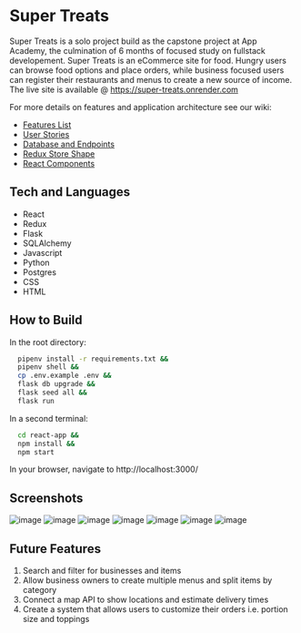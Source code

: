 # Super Treats

Super Treats is a solo project build as the capstone project at App Academy, the
culmination of 6 months of focused study on fullstack developement. Super Treats
is an eCommerce site for food. Hungry users can browse food options and place
orders, while business focused users can register their restaurants and menus to
create a new source of income. The live site is available @ https://super-treats.onrender.com

For more details on features and application architecture see our wiki:

- [Features List](https://github.com/Somorovd/appacademy-super-treats-capstone/wiki/Feature-List)
- [User Stories](https://github.com/Somorovd/appacademy-super-treats-capstone/wiki/User-Stories)
- [Database and Endpoints](https://github.com/Somorovd/appacademy-super-treats-capstone/wiki/Database-and-Endpoints)
- [Redux Store Shape](https://github.com/Somorovd/appacademy-super-treats-capstone/wiki/Redux-Store-Shape)
- [React Components](https://github.com/Somorovd/appacademy-super-treats-capstone/wiki/React-Components)

## Tech and Languages

- React
- Redux
- Flask
- SQLAlchemy
- Javascript
- Python
- Postgres
- CSS
- HTML

## How to Build

In the root directory:

```bash
  pipenv install -r requirements.txt &&
  pipenv shell &&
  cp .env.example .env &&
  flask db upgrade &&
  flask seed all &&
  flask run
```

In a second terminal:

```bash
  cd react-app &&
  npm install &&
  npm start
```

In your browser, navigate to http://localhost:3000/

## Screenshots

![image](https://github.com/Somorovd/appacademy-super-treats-capstone/assets/18534469/c9de766c-4b0d-40fe-affd-8a5d9a8f7241)
![image](https://github.com/Somorovd/appacademy-super-treats-capstone/assets/18534469/fe0369f6-befb-46bb-83f3-47b6fcbc1ed7)
![image](https://github.com/Somorovd/appacademy-super-treats-capstone/assets/18534469/7c790b16-c260-4d19-a37d-c286cf40de22)
![image](https://github.com/Somorovd/appacademy-super-treats-capstone/assets/18534469/8ee9fc22-a358-492e-8bfd-831731ca50f8)
![image](https://github.com/Somorovd/appacademy-super-treats-capstone/assets/18534469/0e8d2952-6c84-4723-9f36-d08a0450e059)
![image](https://github.com/Somorovd/appacademy-super-treats-capstone/assets/18534469/7710382c-1b38-4b46-bda0-6f24ca79cf6d)
![image](https://github.com/Somorovd/appacademy-super-treats-capstone/assets/18534469/9e0477c2-6360-402f-9eef-972b79688751)

## Future Features

1. Search and filter for businesses and items
2. Allow business owners to create multiple menus and split items by category
3. Connect a map API to show locations and estimate delivery times
4. Create a system that allows users to customize their orders i.e. portion size and toppings
